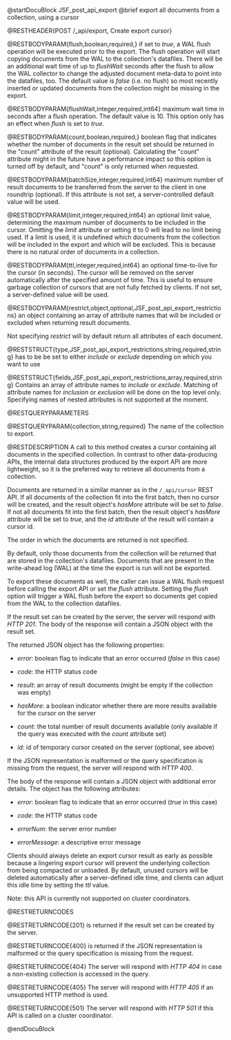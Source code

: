 
@startDocuBlock JSF_post_api_export
@brief export all documents from a collection, using a cursor

@RESTHEADER{POST /_api/export, Create export cursor}

@RESTBODYPARAM{flush,boolean,required,}
if set to *true*, a WAL flush operation will be executed prior to the
export. The flush operation will start copying documents from the WAL to the
collection's datafiles. There will be an additional wait time of up
to *flushWait* seconds after the flush to allow the WAL collector to change
the adjusted document meta-data to point into the datafiles, too.
The default value is *false* (i.e. no flush) so most recently inserted or
updated
documents from the collection might be missing in the export.

@RESTBODYPARAM{flushWait,integer,required,int64}
maximum wait time in seconds after a flush operation. The default
value is 10. This option only has an effect when *flush* is set to *true*.

@RESTBODYPARAM{count,boolean,required,}
boolean flag that indicates whether the number of documents
in the result set should be returned in the "count" attribute of the result
(optional).
Calculating the "count" attribute might in the future have a performance
impact so this option is turned off by default, and "count" is only returned
when requested.

@RESTBODYPARAM{batchSize,integer,required,int64}
maximum number of result documents to be transferred from
the server to the client in one roundtrip (optional). If this attribute is
not set, a server-controlled default value will be used.

@RESTBODYPARAM{limit,integer,required,int64}
an optional limit value, determining the maximum number of documents to
be included in the cursor. Omitting the *limit* attribute or setting it to 0 will
lead to no limit being used. If a limit is used, it is undefined which documents
from the collection will be included in the export and which will be excluded. 
This is because there is no natural order of documents in a collection.

@RESTBODYPARAM{ttl,integer,required,int64}
an optional time-to-live for the cursor (in seconds). The cursor will be
removed on the server automatically after the specified amount of time. This
is useful to ensure garbage collection of cursors that are not fully fetched
by clients. If not set, a server-defined value will be used.

@RESTBODYPARAM{restrict,object,optional,JSF_post_api_export_restrictions}
an object containing an array of attribute names that will be 
included or excluded when returning result documents.

Not specifying *restrict* will by default return all attributes of each document.

@RESTSTRUCT{type,JSF_post_api_export_restrictions,string,required,string}
has to be be set to either *include* or *exclude* depending on which you want to use

@RESTSTRUCT{fields,JSF_post_api_export_restrictions,array,required,string}
Contains an array of attribute names to *include* or *exclude*. Matching of attribute names
for *inclusion* or *exclusion* will be done on the top level only.
Specifying names of nested attributes is not supported at the moment.


@RESTQUERYPARAMETERS

@RESTQUERYPARAM{collection,string,required}
The name of the collection to export.

@RESTDESCRIPTION
A call to this method creates a cursor containing all documents in the 
specified collection. In contrast to other data-producing APIs, the internal
data structures produced by the export API are more lightweight, so it is
the preferred way to retrieve all documents from a collection.

Documents are returned in a similar manner as in the `/_api/cursor` REST API. 
If all documents of the collection fit into the first batch, then no cursor
will be created, and the result object's *hasMore* attribute will be set to
*false*. If not all documents fit into the first batch, then the result 
object's *hasMore* attribute will be set to *true*, and the *id* attribute
of the result will contain a cursor id.

The order in which the documents are returned is not specified.

By default, only those documents from the collection will be returned that are
stored in the collection's datafiles. Documents that are present in the write-ahead
log (WAL) at the time the export is run will not be exported.

To export these documents as well, the caller can issue a WAL flush request
before calling the export API or set the *flush* attribute. Setting the *flush*
option will trigger a WAL flush before the export so documents get copied from 
the WAL to the collection datafiles.

If the result set can be created by the server, the server will respond with
*HTTP 201*. The body of the response will contain a JSON object with the
result set.

The returned JSON object has the following properties:

- *error*: boolean flag to indicate that an error occurred (*false*
  in this case)

- *code*: the HTTP status code

- *result*: an array of result documents (might be empty if the collection was empty)

- *hasMore*: a boolean indicator whether there are more results
  available for the cursor on the server

- *count*: the total number of result documents available (only
  available if the query was executed with the *count* attribute set)

- *id*: id of temporary cursor created on the server (optional, see above)

If the JSON representation is malformed or the query specification is
missing from the request, the server will respond with *HTTP 400*.

The body of the response will contain a JSON object with additional error
details. The object has the following attributes:

- *error*: boolean flag to indicate that an error occurred (*true* in this case)

- *code*: the HTTP status code

- *errorNum*: the server error number

- *errorMessage*: a descriptive error message

Clients should always delete an export cursor result as early as possible because a
lingering export cursor will prevent the underlying collection from being
compacted or unloaded. By default, unused cursors will be deleted automatically 
after a server-defined idle time, and clients can adjust this idle time by setting
the *ttl* value.

Note: this API is currently not supported on cluster coordinators.

@RESTRETURNCODES

@RESTRETURNCODE{201}
is returned if the result set can be created by the server.

@RESTRETURNCODE{400}
is returned if the JSON representation is malformed or the query specification is
missing from the request.

@RESTRETURNCODE{404}
The server will respond with *HTTP 404* in case a non-existing collection is
accessed in the query.

@RESTRETURNCODE{405}
The server will respond with *HTTP 405* if an unsupported HTTP method is used.

@RESTRETURNCODE{501}
The server will respond with *HTTP 501* if this API is called on a cluster
coordinator.

@endDocuBlock
